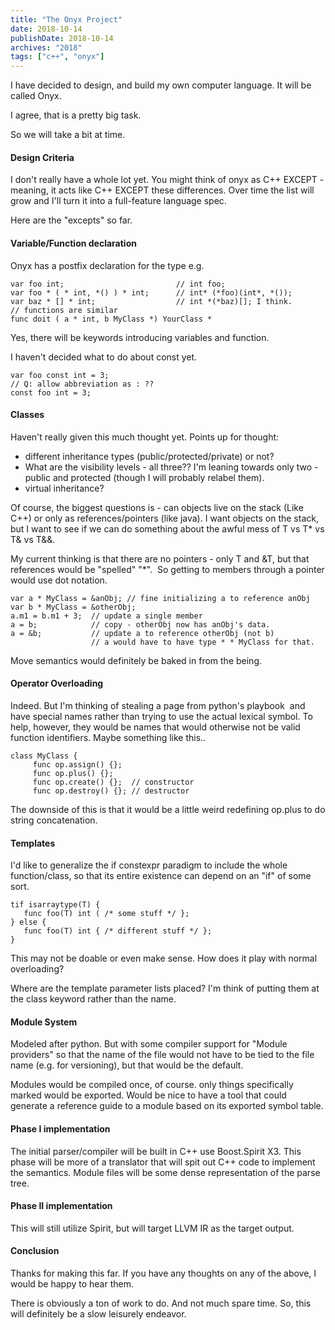 ```yaml
---
title: "The Onyx Project"
date: 2018-10-14
publishDate: 2018-10-14
archives: "2018"
tags: ["c++", "onyx"]
---
```

I have decided to design, and build my own computer language. It will be called Onyx.

I agree, that is a pretty big task.

So we will take a bit at time.

#### Design Criteria

I don't really have a whole lot yet. You might think of onyx as C++ EXCEPT - meaning, it acts like C++ EXCEPT these differences. Over time the list will grow and I'll turn it into a full-feature language spec.

Here are the "excepts" so far.

#### Variable/Function declaration

Onyx has a postfix declaration for the type e.g.

```
var foo int;                         // int foo;
var foo * ( * int, *() ) * int;      // int* (*foo)(int*, *());
var baz * [] * int;                  // int *(*baz)[]; I think.
// functions are similar
func doit ( a * int, b MyClass *) YourClass *
```

Yes, there will be keywords introducing variables and function.

I haven't decided what to do about const yet.

```
var foo const int = 3;
// Q: allow abbreviation as : ??
const foo int = 3;
```

#### Classes

Haven't really given this much thought yet. Points up for thought:

* different inheritance types (public/protected/private) or not?
* What are the visibility levels - all three?? I'm leaning towards only two - public and protected (though I will probably relabel them).
* virtual inheritance?

Of course, the biggest questions is - can objects live on the stack (Like C++) or only as references/pointers (like java). I want objects on the stack, but I want to see if we can do something about the awful mess of T vs T* vs T& vs T&&.

My current thinking is that there are no pointers - only T and &T, but that references would be "spelled" "*".  So getting to members through a pointer would use dot notation.

```
var a * MyClass = &anObj; // fine initializing a to reference anObj
var b * MyClass = &otherObj;
a.m1 = b.m1 + 3;  // update a single member
a = b;            // copy - otherObj now has anObj's data.
a = &b;           // update a to reference otherObj (not b)
                  // a would have to have type * * MyClass for that.
```

Move semantics would definitely be baked in from the being.

#### Operator Overloading

Indeed. But I'm thinking of stealing a page from python's playbook  and have special names rather than trying to use the actual lexical symbol. To help, however, they would be names that would otherwise not be valid function identifiers. Maybe something like this..

```
class MyClass {
     func op.assign() {};
     func op.plus() {};
     func op.create() {};  // constructor
     func op.destroy() {}; // destructor
```

The downside of this is that it would be a little weird redefining op.plus to do string concatenation.

#### Templates

I'd like to generalize the if constexpr paradigm to include the whole function/class, so that its entire existence can depend on an "if" of some sort.

```
tif isarraytype(T) {
   func foo(T) int ( /* some stuff */ };
} else {
   func foo(T) int { /* different stuff */ };
}
```

This may not be doable or even make sense. How does it play with normal overloading?

Where are the template parameter lists placed? I'm think of putting them at the class keyword rather than the name.

#### Module System

Modeled after python. But with some compiler support for "Module providers" so that the name of the file would not have to be tied to the file name (e.g. for versioning), but that would be the default.

Modules would be compiled once, of course. only things specifically marked would be exported. Would be nice to have a tool that could generate a reference guide to a module based on its exported symbol table.

#### Phase I implementation

The initial parser/compiler will be built in C++ use Boost.Spirit X3. This phase will be more of a translator that will spit out C++ code to implement the semantics. Module files will be some dense representation of the parse tree.

#### Phase II implementation

This will still utilize Spirit, but will target LLVM IR as the target output.

#### Conclusion

Thanks for making this far. If you have any thoughts on any of the above, I would be happy to hear them.

There is obviously a ton of work to do. And not much spare time. So, this will definitely be a slow leisurely endeavor.

